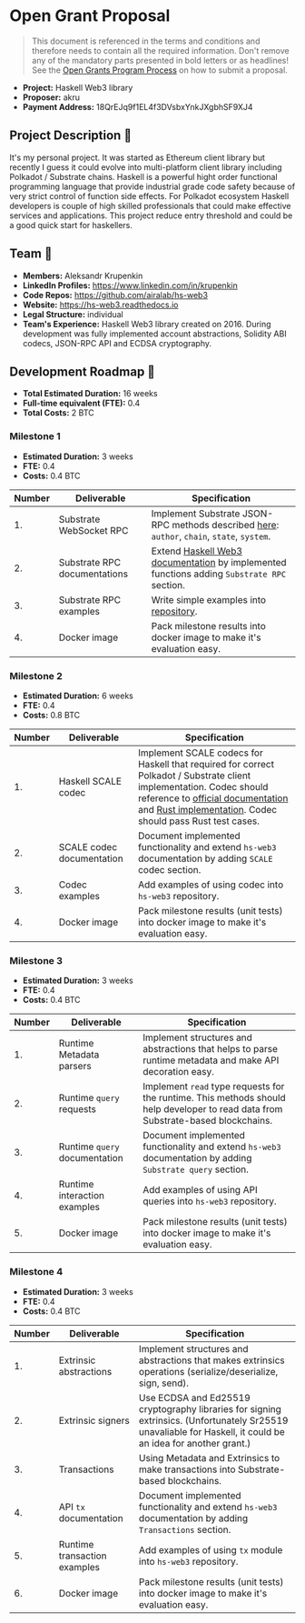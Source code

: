 # Open Grant Proposal

> This document is referenced in the terms and conditions and therefore needs to contain all the required information. Don't remove any of the mandatory parts presented in bold letters or as headlines! See the [Open Grants Program Process](https://github.com/w3f/Open-Grants-Program/blob/master/README_2.md) on how to submit a proposal.

* **Project:** Haskell Web3 library
* **Proposer:** akru
* **Payment Address:** 18QrEJq9f1EL4f3DVsbxYnkJXgbhSF9XJ4 


## Project Description :page_facing_up: 

It's my personal project. It was started as Ethereum client library but recently I guess it could evolve into multi-platform client library including Polkadot / Substrate chains. Haskell is a powerful hight order functional programming language that provide industrial grade code safety because of very strict control of function side effects. For Polkadot ecosystem Haskell developers is couple of high skilled professionals that could make effective services and applications. This project reduce entry threshold and could be a good quick start for haskellers. 

## Team :busts_in_silhouette:

* **Members:** Aleksandr Krupenkin 
* **LinkedIn Profiles:** https://www.linkedin.com/in/krupenkin 
* **Code Repos:** https://github.com/airalab/hs-web3 
* **Website:**	https://hs-web3.readthedocs.io
* **Legal Structure:** individual 
* **Team's Experience:** Haskell Web3 library created on 2016. During development was fully implemented account abstractions, Solidity ABI codecs, JSON-RPC API and ECDSA cryptography.

## Development Roadmap :nut_and_bolt: 

* **Total Estimated Duration:** 16 weeks
* **Full-time equivalent (FTE):** 0.4
* **Total Costs:** 2 BTC

### Milestone 1

* **Estimated Duration:** 3 weeks 
* **FTE:** 0.4 
* **Costs:** 0.4 BTC


| Number | Deliverable | Specification | 
| ------------- | ------------- | ------------- |
| 1. | Substrate WebSocket RPC | Implement Substrate JSON-RPC methods described [here](https://github.com/paritytech/substrate/tree/master/client/rpc-api/src): `author`, `chain`, `state`, `system`.
| 2. | Substrate RPC documentations | Extend [Haskell Web3 documentation](https://hs-web3.readthedocs.io/) by implemented functions adding `Substrate RPC` section. |  
| 3. | Substrate RPC examples | Write simple examples into [repository](https://github.com/airalab/hs-web3). | 
| 4. | Docker image | Pack milestone results into docker image to make it's evaluation easy. |

### Milestone 2

* **Estimated Duration:** 6 weeks 
* **FTE:** 0.4 
* **Costs:** 0.8 BTC

| Number | Deliverable | Specification | 
| ------------- | ------------- | ------------- |
| 1. | Haskell SCALE codec | Implement SCALE codecs for Haskell that required for correct Polkadot / Substrate client implementation. Codec should reference to [official documentation](https://substrate.dev/docs/en/conceptual/core/codec) and [Rust implementation](https://github.com/paritytech/parity-scale-codec). Codec should pass Rust test cases. | 
| 2. | SCALE codec documentation | Document implemented functionality and extend `hs-web3` documentation by adding `SCALE` codec section. | 
| 3. | Codec examples | Add examples of using codec into `hs-web3` repository. |
| 4. | Docker image | Pack milestone results (unit tests) into docker image to make it's evaluation easy. |

### Milestone 3

* **Estimated Duration:** 3 weeks 
* **FTE:** 0.4
* **Costs:** 0.4 BTC

| Number | Deliverable | Specification | 
| ------------- | ------------- | ------------- |
| 1. | Runtime Metadata parsers | Implement structures and abstractions that helps to parse runtime metadata and make API decoration easy. | 
| 2. | Runtime `query` requests | Implement `read` type requests for the runtime. This methods should help developer to read data from Substrate-based blockchains. |
| 3. | Runtime `query` documentation | Document implemented functionality and extend `hs-web3` documentation by adding `Substrate query` section. | 
| 4. | Runtime interaction examples | Add examples of using API queries into `hs-web3` repository. |
| 5. | Docker image | Pack milestone results (unit tests) into docker image to make it's evaluation easy. |

### Milestone 4

* **Estimated Duration:** 3 weeks 
* **FTE:** 0.4
* **Costs:** 0.4 BTC

| Number | Deliverable | Specification | 
| ------------- | ------------- | ------------- |
| 1. | Extrinsic abstractions | Implement structures and abstractions that makes extrinsics operations (serialize/deserialize, sign, send). |
| 2. | Extrinsic signers | Use ECDSA and Ed25519 cryptography libraries for signing extrinsics. (Unfortunately Sr25519 unavaliable for Haskell, it could be an idea for another grant.) |
| 3. | Transactions | Using Metadata and Extrinsics to make transactions into Substrate-based blockchains.
| 4. | API `tx` documentation | Document implemented functionality and extend `hs-web3` documentation by adding `Transactions` section. | 
| 5. | Runtime transaction examples | Add examples of using `tx` module into `hs-web3` repository. |
| 6. | Docker image | Pack milestone results (unit tests) into docker image to make it's evaluation easy. |

